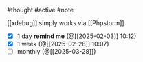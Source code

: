 #thought #active #note 

[[xdebug]] simply works via [[Phpstorm]]

- [x] 1 day **remind me** (@[[2025-02-03]] 10:12)
- [x] 1 week (@[[2025-02-28]] 10:07)
- [ ] monthly (@[[2025-03-28]])
